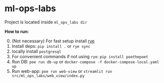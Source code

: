 # ml-ops-labs

Project is located inside `ml_ops_labs dir`

**How to run:**  

0) (Not necessary) For fast setup install [rye](https://rye.astral.sh/guide/installation/)
1) Install deps: `pip install .` or `rye sync`
2) locally install `postgresql`
3) For convenient commands if not using `rye`: `pip install poethepoet` 
4) Run DB: `poe run db-up` or `docker-compose -f docker-compose-local.yaml up`
5) Run web-app: `poe run web-view` or `streamlit run src/ml_ops_labs/web_view/index.py`

